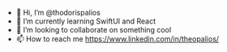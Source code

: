 - 👋 Hi, I’m @thodorispalios
- 🌱 I’m currently learning SwiftUI and React
- 💞️ I’m looking to collaborate on something cool
- 📫 How to reach me https://www.linkedin.com/in/theopalios/

<!---
thodorispalios/thodorispalios is a ✨ special ✨ repository because its `README.md` (this file) appears on your GitHub profile.
You can click the Preview link to take a look at your changes.
--->

